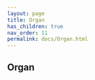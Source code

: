 ```yaml
--- 
layout: page 
title: Organ 
has_children: true 
nav_order: 11 
permalink: docs/Organ.html 
---
```


## Organ

